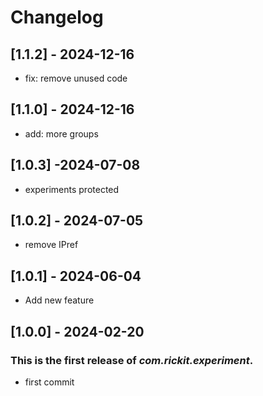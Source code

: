 # Changelog
## [1.1.2] - 2024-12-16
- fix: remove unused code
## [1.1.0] - 2024-12-16
- add: more groups
## [1.0.3] -2024-07-08
- experiments protected
## [1.0.2] - 2024-07-05
- remove IPref
## [1.0.1] - 2024-06-04
- Add new feature
## [1.0.0] - 2024-02-20

### This is the first release of *com.rickit.experiment*.

- first commit
